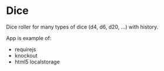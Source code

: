 Dice
====

Dice roller for many types of dice (d4, d6, d20, ...) with history.

App is example of:
 * requirejs
 * knockout
 * html5 localstorage
